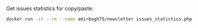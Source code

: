 Get issues statistics for copy/paste:    
```bash
docker run -it --rm --name amirbagh75/newsletter issues_statistics.php
```
